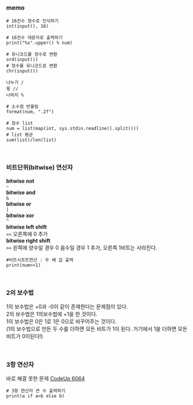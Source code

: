 ### memo

```
# 16진수 정수로 인식하기
int(input(), 16)
```

```
# 16진수 대문자로 출력하기
print("%x".upper() % num)
```

```
# 유니코드를 정수로 변환
ord(input())
# 정수를 유니코드로 변환
chr(input())
```

```
나누기 /
몫 //
나머지 %
```

```
# 소수점 반올림
format(num, ".2f")
```

```
# 정수 list
num = list(map(int, sys.stdin.readline().split()))
# list 평균
sum(list)/len(list)
```

<br/>

### 비트단위(bitwise) 연산자

**bitwise not**  
`~`  
**bitwise and**  
`&`  
**bitwise or**  
`|`  
**bitwise xor**  
`^`  
**bitwise left shift**  
`<<` 오른쪽에 0 추가  
**bitwise right shift**  
`>>` 왼쪽에 양수일 경우 0 음수일 경우 1 추가, 오른쪽 1비트는 사라진다.

```
#비트시프트연산 : 두 배 값 출력
print(num<<1)
```

<br/>

### 2의 보수법

1의 보수법은 +0과 -0이 같이 존재한다는 문제점이 있다.  
2의 보수법은 1의보수법에 +1을 한 것이다.  
1의 보수법은 0은 1로 1은 0으로 바꾸어주는 것이다.  
(1의 보수법으로 만든 두 수를 더하면 모든 비트가 1이 된다. 거기에서 1을 더하면 모든 비트가 0이된다!)

<br/>

### 3항 연산자

바로 해결 못한 문제 [CodeUp 6064](https://codeup.kr/problem.php?id=6064&rid=0)

```
# 3항 연산자 큰 수 출력하기
print(a if a>b else b)
```
